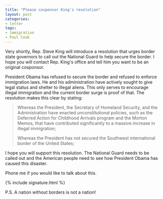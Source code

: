 ```yaml
---
title: "Please cosponsor King's resolution"
layout: post
categories:
- letter
tags:
- immigration
- Paul Cook
---
```


Very shortly, Rep. Steve King will introduce a resolution that urges border state governors to call out the National Guard to help secure the border. I hope you will contact Rep. King's office and tell him you want to be an original cosponsor.

President Obama has refused to secure the border and refused to enforce immigration laws. He and his administration have actively sought to give legal status and shelter to illegal aliens. This only serves to encourage illegal immigration and the current border surge is proof of that. The resolution makes this clear by stating:

> Whereas the President, the Secretary of Homeland Security, and the Administration have enacted unconstitutional policies, such as the Deferred Action for Childhood Arrivals program and the Morton Memos, that have contributed significantly to a massive increase in illegal immigration;
>
> Whereas the President has not secured the Southwest international border of the United States;

I hope you will support this resolution. The National Guard needs to be called out and the American people need to see how President Obama has caused this disaster.

Phone me if you would like to talk about this.

{% include signature.html %}

P.S. A nation without borders is not a nation!
